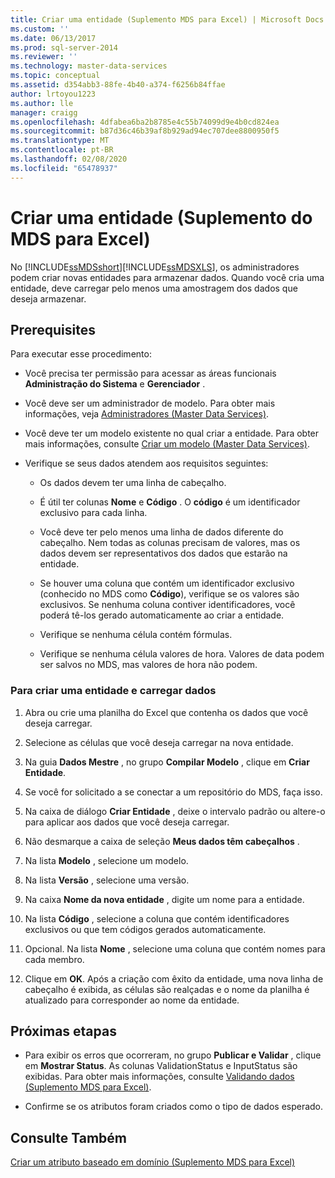 ```yaml
---
title: Criar uma entidade (Suplemento MDS para Excel) | Microsoft Docs
ms.custom: ''
ms.date: 06/13/2017
ms.prod: sql-server-2014
ms.reviewer: ''
ms.technology: master-data-services
ms.topic: conceptual
ms.assetid: d354abb3-88fe-4b40-a374-f6256b84ffae
author: lrtoyou1223
ms.author: lle
manager: craigg
ms.openlocfilehash: 4dfabea6ba2b8785e4c55b74099d9e4b0cd824ea
ms.sourcegitcommit: b87d36c46b39af8b929ad94ec707dee8800950f5
ms.translationtype: MT
ms.contentlocale: pt-BR
ms.lasthandoff: 02/08/2020
ms.locfileid: "65478937"
---
```

# <a name="create-an-entity-mds-add-in-for-excel"></a>Criar uma entidade (Suplemento do MDS para Excel)
  No [!INCLUDE[ssMDSshort](../../includes/ssmdsshort-md.md)][!INCLUDE[ssMDSXLS](../../includes/ssmdsxls-md.md)], os administradores podem criar novas entidades para armazenar dados. Quando você cria uma entidade, deve carregar pelo menos uma amostragem dos dados que deseja armazenar.  
  
## <a name="prerequisites"></a>Prerequisites  
 Para executar esse procedimento:  
  
-   Você precisa ter permissão para acessar as áreas funcionais **Administração do Sistema** e **Gerenciador** .  
  
-   Você deve ser um administrador de modelo. Para obter mais informações, veja [Administradores &#40;Master Data Services&#41;](../administrators-master-data-services.md).  
  
-   Você deve ter um modelo existente no qual criar a entidade. Para obter mais informações, consulte [Criar um modelo &#40;Master Data Services&#41;](../create-a-model-master-data-services.md).  
  
-   Verifique se seus dados atendem aos requisitos seguintes:  
  
    -   Os dados devem ter uma linha de cabeçalho.  
  
    -   É útil ter colunas **Nome** e **Código** . O **código** é um identificador exclusivo para cada linha.  
  
    -   Você deve ter pelo menos uma linha de dados diferente do cabeçalho. Nem todas as colunas precisam de valores, mas os dados devem ser representativos dos dados que estarão na entidade.  
  
    -   Se houver uma coluna que contém um identificador exclusivo (conhecido no MDS como **Código**), verifique se os valores são exclusivos. Se nenhuma coluna contiver identificadores, você poderá tê-los gerado automaticamente ao criar a entidade.  
  
    -   Verifique se nenhuma célula contém fórmulas.  
  
    -   Verifique se nenhuma célula valores de hora. Valores de data podem ser salvos no MDS, mas valores de hora não podem.  
  
### <a name="to-create-an-entity-and-load-data"></a>Para criar uma entidade e carregar dados  
  
1.  Abra ou crie uma planilha do Excel que contenha os dados que você deseja carregar.  
  
2.  Selecione as células que você deseja carregar na nova entidade.  
  
3.  Na guia **Dados Mestre** , no grupo **Compilar Modelo** , clique em **Criar Entidade**.  
  
4.  Se você for solicitado a se conectar a um repositório do MDS, faça isso.  
  
5.  Na caixa de diálogo **Criar Entidade** , deixe o intervalo padrão ou altere-o para aplicar aos dados que você deseja carregar.  
  
6.  Não desmarque a caixa de seleção **Meus dados têm cabeçalhos** .  
  
7.  Na lista **Modelo** , selecione um modelo.  
  
8.  Na lista **Versão** , selecione uma versão.  
  
9. Na caixa **Nome da nova entidade** , digite um nome para a entidade.  
  
10. Na lista **Código** , selecione a coluna que contém identificadores exclusivos ou que tem códigos gerados automaticamente.  
  
11. Opcional. Na lista **Nome** , selecione uma coluna que contém nomes para cada membro.  
  
12. Clique em **OK**. Após a criação com êxito da entidade, uma nova linha de cabeçalho é exibida, as células são realçadas e o nome da planilha é atualizado para corresponder ao nome da entidade.  
  
## <a name="next-steps"></a>Próximas etapas  
  
-   Para exibir os erros que ocorreram, no grupo **Publicar e Validar** , clique em **Mostrar Status**. As colunas ValidationStatus e InputStatus são exibidas. Para obter mais informações, consulte [Validando dados &#40;Suplemento MDS para Excel&#41;](validating-data-mds-add-in-for-excel.md).  
  
-   Confirme se os atributos foram criados como o tipo de dados esperado.  
  
## <a name="see-also"></a>Consulte Também  
 [Criar um atributo baseado em domínio &#40;Suplemento MDS para Excel&#41;](create-a-domain-based-attribute-mds-add-in-for-excel.md)  
  
  
